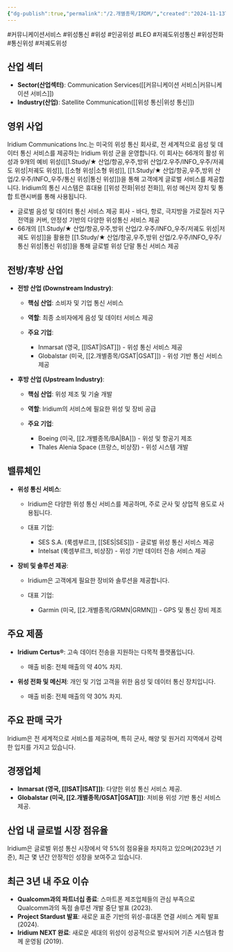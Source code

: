 ```yaml
---
{"dg-publish":true,"permalink":"/2.개별종목/IRDM/","created":"2024-11-13T22:41:15.804+09:00","updated":"2025-07-29T21:37:04.779+09:00"}
---
```


#커뮤니케이션서비스 #위성통신 #위성 #인공위성 #LEO #저궤도위성통신 #위성전화 #통신위성 #저궤도위성 


## 산업 섹터

- **Sector(산업섹터)**: Communication Services([[커뮤니케이션 서비스\|커뮤니케이션 서비스]])
- **Industry(산업)**: Satellite Communication([[위성 통신\|위성 통신]])

## 영위 사업

Iridium Communications Inc.는 미국의 위성 통신 회사로, 전 세계적으로 음성 및 데이터 통신 서비스를 제공하는 Iridium 위성 군을 운영합니다. 이 회사는 66개의 활성 위성과 9개의 예비 위성([[1.Study/★ 산업/항공,우주,방위 산업/2.우주/INFO_우주/저궤도 위성\|저궤도 위성]], [[소형 위성\|소형 위성]], [[1.Study/★ 산업/항공,우주,방위 산업/2.우주/INFO_우주/통신 위성\|통신 위성]])을 통해 고객에게 글로벌 서비스를 제공합니다. Iridium의 통신 시스템은 휴대용 [[위성 전화\|위성 전화]], 위성 메신저 장치 및 통합 트랜시버를 통해 사용됩니다.

- 글로벌 음성 및 데이터 통신 서비스 제공 회사 - 바다, 항로, 극지방을 가로질러 지구 전역을 커버, 안정성 기반의 다양한 위성통신 서비스 제공
- 66개의 [[1.Study/★ 산업/항공,우주,방위 산업/2.우주/INFO_우주/저궤도 위성\|저궤도 위성]]을 활용한 [[1.Study/★ 산업/항공,우주,방위 산업/2.우주/INFO_우주/통신 위성\|통신 위성]]을 통해 글로벌 위성 단말 통신 서비스 제공

## 전방/후방 산업

- **전방 산업 (Downstream Industry)**:
    
    - **핵심 산업**: 소비자 및 기업 통신 서비스
    - **역할**: 최종 소비자에게 음성 및 데이터 서비스 제공
    - **주요 기업**:
        
        - Inmarsat (영국, [[ISAT\|ISAT]]) - 위성 통신 서비스 제공
        - Globalstar (미국, [[2.개별종목/GSAT\|GSAT]]) - 위성 기반 통신 서비스 제공
        
    
- **후방 산업 (Upstream Industry)**:
    
    - **핵심 산업**: 위성 제조 및 기술 개발
    - **역할**: Iridium의 서비스에 필요한 위성 및 장비 공급
    - **주요 기업**:
        
        - Boeing (미국, [[2.개별종목/BA\|BA]]) - 위성 및 항공기 제조
        - Thales Alenia Space (프랑스, 비상장) - 위성 시스템 개발
        
    

## 밸류체인

- **위성 통신 서비스**:
    
    - Iridium은 다양한 위성 통신 서비스를 제공하며, 주로 군사 및 상업적 용도로 사용됩니다.
    - 대표 기업:
        
        - SES S.A. (룩셈부르크, [[SES\|SES]]) - 글로벌 위성 통신 서비스 제공
        - Intelsat (룩셈부르크, 비상장) - 위성 기반 데이터 전송 서비스 제공
        
    
- **장비 및 솔루션 제공**:
    
    - Iridium은 고객에게 필요한 장비와 솔루션을 제공합니다.
    - 대표 기업:
        
        - Garmin (미국, [[2.개별종목/GRMN\|GRMN]]) - GPS 및 통신 장비 제조
        
    

## 주요 제품

- **Iridium Certus®**: 고속 데이터 전송을 지원하는 다목적 플랫폼입니다.
    
    - 매출 비중: 전체 매출의 약 40% 차지.
      
- **위성 전화 및 메신저**: 개인 및 기업 고객을 위한 음성 및 데이터 통신 장치입니다.
    
    - 매출 비중: 전체 매출의 약 30% 차지.

## 주요 판매 국가

Iridium은 전 세계적으로 서비스를 제공하며, 특히 군사, 해양 및 원거리 지역에서 강력한 입지를 가지고 있습니다.

## 경쟁업체

- **Inmarsat (영국, [[ISAT\|ISAT]])**: 다양한 위성 통신 서비스 제공.
- **Globalstar (미국, [[2.개별종목/GSAT\|GSAT]])**: 저비용 위성 기반 통신 서비스 제공.

## 산업 내 글로벌 시장 점유율

Iridium은 글로벌 위성 통신 시장에서 약 5%의 점유율을 차지하고 있으며(2023년 기준), 최근 몇 년간 안정적인 성장을 보여주고 있습니다.

## 최근 3년 내 주요 이슈

- **Qualcomm과의 파트너십 종료**: 스마트폰 제조업체들의 관심 부족으로 Qualcomm과의 독점 솔루션 개발 중단 발표 (2023).
- **Project Stardust 발표**: 새로운 표준 기반의 위성-휴대폰 연결 서비스 계획 발표 (2024).
- **Iridium NEXT 완료**: 새로운 세대의 위성이 성공적으로 발사되어 기존 시스템과 함께 운영됨 (2019).